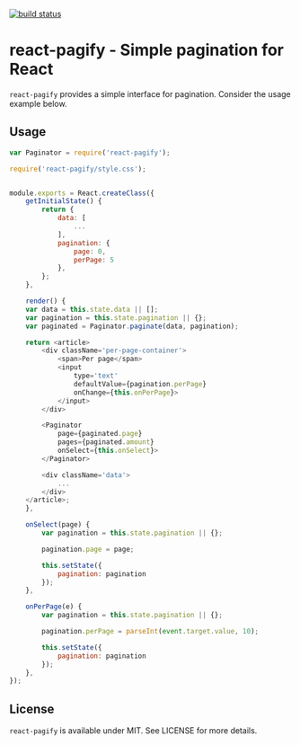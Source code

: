 [![build status](https://secure.travis-ci.org/bebraw/react-pagify.png)](http://travis-ci.org/bebraw/react-pagify)
# react-pagify - Simple pagination for React

`react-pagify` provides a simple interface for pagination. Consider the usage example below.

## Usage

```javascript
var Paginator = require('react-pagify');

require('react-pagify/style.css');


module.exports = React.createClass({
    getInitialState() {
        return {
            data: [
                ...
            ],
            pagination: {
                page: 0,
                perPage: 5
            },
        };
    },

    render() {
    var data = this.state.data || [];
    var pagination = this.state.pagination || {};
    var paginated = Paginator.paginate(data, pagination);

    return <article>
        <div className='per-page-container'>
            <span>Per page</span>
            <input
                type='text'
                defaultValue={pagination.perPage}
                onChange={this.onPerPage}>
            </input>
        </div>

        <Paginator
            page={paginated.page}
            pages={paginated.amount}
            onSelect={this.onSelect}>
        </Paginator>

        <div className='data'>
            ...
        </div>
    </article>;
    },

    onSelect(page) {
        var pagination = this.state.pagination || {};

        pagination.page = page;

        this.setState({
            pagination: pagination
        });
    },

    onPerPage(e) {
        var pagination = this.state.pagination || {};

        pagination.perPage = parseInt(event.target.value, 10);

        this.setState({
            pagination: pagination
        });
    },
});
```

## License

`react-pagify` is available under MIT. See LICENSE for more details.


